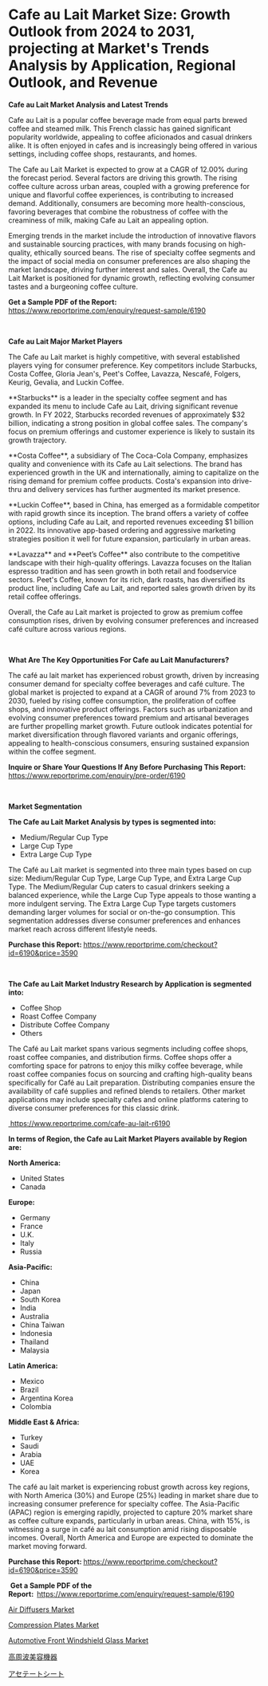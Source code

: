 <p><h1>Cafe au Lait Market Size: Growth Outlook from 2024 to 2031, projecting at Market's Trends Analysis by Application, Regional Outlook, and Revenue</h1></p><p><strong>Cafe au Lait Market Analysis and Latest Trends</strong></p>
<p><p>Cafe au Lait is a popular coffee beverage made from equal parts brewed coffee and steamed milk. This French classic has gained significant popularity worldwide, appealing to coffee aficionados and casual drinkers alike. It is often enjoyed in cafes and is increasingly being offered in various settings, including coffee shops, restaurants, and homes.</p><p>The Cafe au Lait Market is expected to grow at a CAGR of 12.00% during the forecast period. Several factors are driving this growth. The rising coffee culture across urban areas, coupled with a growing preference for unique and flavorful coffee experiences, is contributing to increased demand. Additionally, consumers are becoming more health-conscious, favoring beverages that combine the robustness of coffee with the creaminess of milk, making Cafe au Lait an appealing option. </p><p>Emerging trends in the market include the introduction of innovative flavors and sustainable sourcing practices, with many brands focusing on high-quality, ethically sourced beans. The rise of specialty coffee segments and the impact of social media on consumer preferences are also shaping the market landscape, driving further interest and sales. Overall, the Cafe au Lait Market is positioned for dynamic growth, reflecting evolving consumer tastes and a burgeoning coffee culture.</p></p>
<p><strong>Get a Sample PDF of the Report:&nbsp;</strong> <a href="https://www.reportprime.com/enquiry/request-sample/6190">https://www.reportprime.com/enquiry/request-sample/6190</a></p>
<p>&nbsp;</p>
<p><strong>Cafe au Lait Major Market Players</strong></p>
<p><p>The Cafe au Lait market is highly competitive, with several established players vying for consumer preference. Key competitors include Starbucks, Costa Coffee, Gloria Jean's, Peet's Coffee, Lavazza, Nescafé, Folgers, Keurig, Gevalia, and Luckin Coffee.</p><p>**Starbucks** is a leader in the specialty coffee segment and has expanded its menu to include Cafe au Lait, driving significant revenue growth. In FY 2022, Starbucks recorded revenues of approximately $32 billion, indicating a strong position in global coffee sales. The company's focus on premium offerings and customer experience is likely to sustain its growth trajectory.</p><p>**Costa Coffee**, a subsidiary of The Coca-Cola Company, emphasizes quality and convenience with its Cafe au Lait selections. The brand has experienced growth in the UK and internationally, aiming to capitalize on the rising demand for premium coffee products. Costa's expansion into drive-thru and delivery services has further augmented its market presence.</p><p>**Luckin Coffee**, based in China, has emerged as a formidable competitor with rapid growth since its inception. The brand offers a variety of coffee options, including Cafe au Lait, and reported revenues exceeding $1 billion in 2022. Its innovative app-based ordering and aggressive marketing strategies position it well for future expansion, particularly in urban areas.</p><p>**Lavazza** and **Peet’s Coffee** also contribute to the competitive landscape with their high-quality offerings. Lavazza focuses on the Italian espresso tradition and has seen growth in both retail and foodservice sectors. Peet's Coffee, known for its rich, dark roasts, has diversified its product line, including Cafe au Lait, and reported sales growth driven by its retail coffee offerings.</p><p>Overall, the Cafe au Lait market is projected to grow as premium coffee consumption rises, driven by evolving consumer preferences and increased café culture across various regions.</p></p>
<p>&nbsp;</p>
<p><strong>What Are The Key Opportunities For Cafe au Lait Manufacturers?</strong></p>
<p><p>The café au lait market has experienced robust growth, driven by increasing consumer demand for specialty coffee beverages and café culture. The global market is projected to expand at a CAGR of around 7% from 2023 to 2030, fueled by rising coffee consumption, the proliferation of coffee shops, and innovative product offerings. Factors such as urbanization and evolving consumer preferences toward premium and artisanal beverages are further propelling market growth. Future outlook indicates potential for market diversification through flavored variants and organic offerings, appealing to health-conscious consumers, ensuring sustained expansion within the coffee segment.</p></p>
<p><strong>Inquire or Share Your Questions If Any Before Purchasing This Report:</strong> <a href="https://www.reportprime.com/enquiry/pre-order/6190">https://www.reportprime.com/enquiry/pre-order/6190</a></p>
<p>&nbsp;</p>
<p><strong>Market Segmentation</strong></p>
<p><strong>The Cafe au Lait Market Analysis by types is segmented into:</strong></p>
<p><ul><li>Medium/Regular Cup Type</li><li>Large Cup Type</li><li>Extra Large Cup Type</li></ul></p>
<p><p>The Café au Lait market is segmented into three main types based on cup size: Medium/Regular Cup Type, Large Cup Type, and Extra Large Cup Type. The Medium/Regular Cup caters to casual drinkers seeking a balanced experience, while the Large Cup Type appeals to those wanting a more indulgent serving. The Extra Large Cup Type targets customers demanding larger volumes for social or on-the-go consumption. This segmentation addresses diverse consumer preferences and enhances market reach across different lifestyle needs.</p></p>
<p><strong>Purchase this Report:&nbsp;</strong><a href="https://www.reportprime.com/checkout?id=6190&price=3590">https://www.reportprime.com/checkout?id=6190&price=3590</a></p>
<p>&nbsp;</p>
<p><strong>The Cafe au Lait Market Industry Research by Application is segmented into:</strong></p>
<p><ul><li>Coffee Shop</li><li>Roast Coffee Company</li><li>Distribute Coffee Company</li><li>Others</li></ul></p>
<p><p>The Café au Lait market spans various segments including coffee shops, roast coffee companies, and distribution firms. Coffee shops offer a comforting space for patrons to enjoy this milky coffee beverage, while roast coffee companies focus on sourcing and crafting high-quality beans specifically for Café au Lait preparation. Distributing companies ensure the availability of café supplies and refined blends to retailers. Other market applications may include specialty cafes and online platforms catering to diverse consumer preferences for this classic drink.</p></p>
<p><a href="https://www.reportprime.com/cafe-au-lait-r6190">&nbsp;https://www.reportprime.com/cafe-au-lait-r6190</a></p>
<p><strong>In terms of Region, the Cafe au Lait Market Players available by Region are:</strong></p>
<p>
    <p> <strong> North America: </strong>
        <ul>
            <li>United States</li>
            <li>Canada</li>
        </ul>
        </p> 
    <p> <strong> Europe: </strong>
        <ul>
            <li>Germany</li>
            <li>France</li>
            <li>U.K.</li>
            <li>Italy</li>
            <li>Russia</li>
        </ul>
        </p> 
    <p> <strong> Asia-Pacific: </strong>
        <ul>
            <li>China</li>
            <li>Japan</li>
            <li>South Korea</li>
            <li>India</li>
            <li>Australia</li>
            <li>China Taiwan</li>
            <li>Indonesia</li>
            <li>Thailand</li>
            <li>Malaysia</li>
        </ul>
        </p> 
    <p> <strong> Latin America: </strong>
        <ul>
            <li>Mexico</li>
            <li>Brazil</li>
            <li>Argentina Korea</li>
            <li>Colombia</li>
        </ul>
        </p> 
    <p> <strong> Middle East & Africa: </strong>
        <ul>
            <li>Turkey</li>
            <li>Saudi</li>
            <li>Arabia</li>
            <li>UAE</li>
            <li>Korea</li>
        </ul>
    </p>
    </p>
<p><p>The café au lait market is experiencing robust growth across key regions, with North America (30%) and Europe (25%) leading in market share due to increasing consumer preference for specialty coffee. The Asia-Pacific (APAC) region is emerging rapidly, projected to capture 20% market share as coffee culture expands, particularly in urban areas. China, with 15%, is witnessing a surge in café au lait consumption amid rising disposable incomes. Overall, North America and Europe are expected to dominate the market moving forward.</p></p>
<p><strong>Purchase this Report: </strong><a href="https://www.reportprime.com/checkout?id=6190&price=3590">https://www.reportprime.com/checkout?id=6190&price=3590</a></p>
<p>&nbsp;<strong>Get a Sample PDF of the Report:&nbsp;&nbsp;</strong><a href="https://www.reportprime.com/enquiry/request-sample/6190">https://www.reportprime.com/enquiry/request-sample/6190</a></p>
<p><strong></strong></p>
<p><p><a href="https://www.linkedin.com/pulse/global-air-diffusers-market-sector-types-applications-ysfle?trackingId=WDFZoRIxQ%2BeAx%2BjNd212jQ%3D%3D">Air Diffusers Market</a></p><p><a href="https://medium.com/@kellieblock2023/compression-plates-market-size-growth-trends-statistics-forecasts-2024-2031-2d499c730553">Compression Plates Market</a></p><p><a href="https://issuu.com/reportprime-2/docs/automotive-front-windshield-glass-m_4a6140d38b5ea6">Automotive Front Windshield Glass Market</a></p><p><a href="https://medium.com/@gregoriookeefe2023/rf%E3%83%93%E3%83%A5%E3%83%BC%E3%83%86%E3%82%A3%E3%83%BC%E6%A9%9F%E5%99%A8%E5%B8%82%E5%A0%B4%E3%81%AE%E3%83%88%E3%83%AC%E3%83%B3%E3%83%89%E3%81%A8%E5%88%86%E6%9E%90-%E5%B0%86%E6%9D%A5%E3%81%AE%E6%88%90%E9%95%B7%E3%81%AE%E6%A9%9F%E4%BC%9A%E3%81%A8%E8%AA%B2%E9%A1%8C-2024%E5%B9%B4-2031%E5%B9%B4-dbfb9d348b5a">高周波美容機器</a></p><p><a href="https://medium.com/@gregoriookeefe2023/%E3%82%A2%E3%82%BB%E3%83%86%E3%83%BC%E3%83%88%E3%82%B7%E3%83%BC%E3%83%88%E5%B8%82%E5%A0%B4%E3%81%AE%E3%82%B7%E3%82%A7%E3%82%A2%E3%81%A8%E6%96%B0%E3%81%97%E3%81%84%E3%83%88%E3%83%AC%E3%83%B3%E3%83%89%E5%88%86%E6%9E%90-%E3%82%BF%E3%82%A4%E3%83%97%E5%88%A5-%E3%82%A2%E3%83%97%E3%83%AA%E3%82%B1%E3%83%BC%E3%82%B7%E3%83%A7%E3%83%B3%E5%88%A5-%E3%82%A8%E3%83%B3%E3%83%89%E3%83%A6%E3%83%BC%E3%82%B9%E5%88%A5-%E3%81%9D%E3%81%97%E3%81%A62024%E5%B9%B4%E3%81%8B%E3%82%892031%E5%B9%B4%E3%81%BE%E3%81%A7%E3%81%AE%E4%BA%88%E6%B8%AC%E3%81%AB%E9%96%A2%E3%81%97%E3%81%A6-8be58dc36b14">アセテートシート</a></p></p>